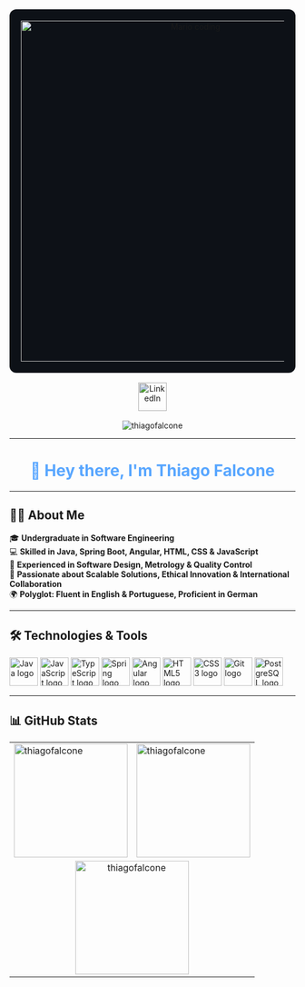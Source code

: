 <!-- GIF do Mario -->
<div align="center" style="background-color:#0d1117; padding:20px; border-radius:12px;">
  <img src="https://user-images.githubusercontent.com/74038190/225813708-98b745f2-7d22-48cf-9150-083f1b00d6c9.gif" width="600" alt="Mario coding" />
</div>

<br>

<!-- Redes sociais -->
<div align="center">
  <a href="https://www.linkedin.com/in/thiago-matheus-onorio-ribeiro-pinheiro-5b918b270" target="_blank" style="display: inline-block; transition: transform 0.3s ease;">
    <img src="https://cdn.jsdelivr.net/gh/devicons/devicon@latest/icons/linkedin/linkedin-original.svg" width="50" height="50" alt="LinkedIn" style="transition: all 0.3s ease; filter: brightness(0.9);" 
         onmouseover="this.style.transform='scale(1.1)'; this.style.filter='brightness(1.2)'" 
         onmouseout="this.style.transform='scale(1)'; this.style.filter='brightness(0.9)'" />
  </a>
</div>

<br>

<!-- Contador de visitas -->
<div align="center">
  <img src="https://komarev.com/ghpvc/?username=thiagofalcone&label=Profile%20views&color=0e75b6&style=flat" alt="thiagofalcone" />
</div>

---

# <div align="center" style="color:#58a6ff">👋 Hey there, I'm Thiago Falcone</div>

---

## 👨‍💻 About Me

🎓 **Undergraduate in Software Engineering**  
💻 **Skilled in Java, Spring Boot, Angular, HTML, CSS & JavaScript**  
🔬 **Experienced in Software Design, Metrology & Quality Control**  
🚀 **Passionate about Scalable Solutions, Ethical Innovation & International Collaboration**  
🌍 **Polyglot: Fluent in English & Portuguese, Proficient in German**

---

## 🛠️ Technologies & Tools

<div align="left">
  <!-- Java -->
  <img src="https://cdn.jsdelivr.net/gh/devicons/devicon/icons/java/java-original.svg" height="50" alt="Java logo" />
  <!-- JavaScript -->
  <img src="https://cdn.jsdelivr.net/gh/devicons/devicon/icons/javascript/javascript-original.svg" height="50" alt="JavaScript logo" />
  <!-- TypeScript -->
  <img src="https://cdn.jsdelivr.net/gh/devicons/devicon/icons/typescript/typescript-original.svg" height="50" alt="TypeScript logo" />
  <!-- Spring -->
  <img src="https://cdn.jsdelivr.net/gh/devicons/devicon/icons/spring/spring-original.svg" height="50" alt="Spring logo" />
  <!-- Angular -->
  <img src="https://cdn.jsdelivr.net/gh/devicons/devicon/icons/angular/angular-original.svg" height="50" alt="Angular logo" />
  <!-- HTML5 -->
  <img src="https://cdn.jsdelivr.net/gh/devicons/devicon/icons/html5/html5-original.svg" height="50" alt="HTML5 logo" />
  <!-- CSS3 -->
  <img src="https://cdn.jsdelivr.net/gh/devicons/devicon/icons/css3/css3-original.svg" height="50" alt="CSS3 logo" />
  <!-- Git -->
  <img src="https://cdn.jsdelivr.net/gh/devicons/devicon/icons/git/git-original.svg" height="50" alt="Git logo" />
  <!-- PostgreSQL -->
  <img src="https://cdn.jsdelivr.net/gh/devicons/devicon/icons/postgresql/postgresql-original.svg" height="50" alt="PostgreSQL logo" />
</div>

---

## 📊 GitHub Stats

<div align="center">

  <table>
    <tr>
      <td>
        <img src="https://github-readme-streak-stats.herokuapp.com/?user=thiagofalcone&theme=github-dark&hide_border=true" alt="thiagofalcone" height="200" />
      </td>
      <td>
        <img src="https://github-readme-stats.vercel.app/api?username=thiagofalcone&show_icons=true&theme=github_dark&hide_border=true" alt="thiagofalcone" height="200" />
      </td>
    </tr>
    <tr>
      <td colspan="2" align="center">
        <img src="https://github-readme-stats.vercel.app/api/top-langs/?username=thiagofalcone&layout=compact&theme=github_dark&hide_border=true" alt="thiagofalcone" height="200" />
      </td>
    </tr>
  </table>

</div>


